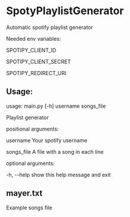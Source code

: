 # SpotyPlaylistGenerator
Automatic spotify playlist generator

Needed env variables:

SPOTIPY_CLIENT_ID

SPOTIPY_CLIENT_SECRET

SPOTIPY_REDIRECT_URI

## Usage:
usage: main.py [-h] username songs_file

Playlist generator

positional arguments:

  username    Your spotify username
  
  songs_file  A file with a song in each line

optional arguments:

  -h, --help  show this help message and exit

## mayer.txt
Example songs file
